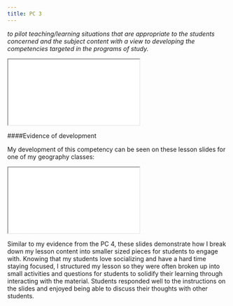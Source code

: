 ```yaml
---
title: PC 3
---
```

*to pilot teaching/learning situations that are appropriate to the students
concerned and the subject content with a view to developing the competencies
targeted in the programs of study.*

<iframe class="lp" src="/pdf/page-4.pdf"></iframe>

####Evidence of development

My development of this competency can be seen on these lesson slides for one of
my geography classes:

<iframe class="lp" src="/pdf/physical-maps-teacher-slides.pdf"></iframe>

Similar to my evidence from the PC 4, these slides demonstrate how I break down
my lesson content into smaller sized pieces for students to engage with.
Knowing that my students love socializing and have a hard time staying focused,
I structured my lesson so they were often broken up into small activities and
questions for students to solidify their learning through interacting with the
material. Students responded well to the instructions on the slides and enjoyed
being able to discuss their thoughts with other students.
